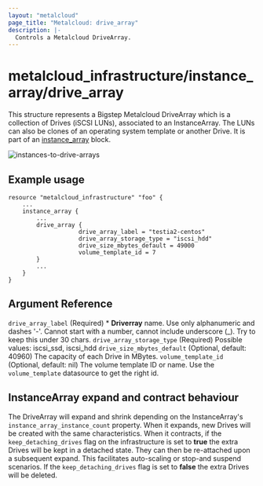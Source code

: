 ```yaml
---
layout: "metalcloud"
page_title: "Metalcloud: drive_array"
description: |-
  Controls a Metalcloud DriveArray.
---
```



# metalcloud_infrastructure/instance_array/drive_array

This structure represents a Bigstep Metalcloud DriveArray which is a collection of Drives (iSCSI LUNs), associated to an InstanceArray. The LUNs can also be clones of an operating system template or another Drive. It is part of an [instance_array](/docs/providers/metalcloud/r/instance_array.html) block.

![instances-to-drive-arrays](/docs/providers/metalcloud/assets/introduction-5.svg)


## Example usage

```hcl
resource "metalcloud_infrastructure" "foo" {
    ...
    instance_array {
        ...
        drive_array {
                    drive_array_label = "testia2-centos"
                    drive_array_storage_type = "iscsi_hdd"
                    drive_size_mbytes_default = 49000
                    volume_template_id = 7
        }
        ...
    }
}
```
## Argument Reference

`drive_array_label` (Required) *  **Driverray** name. Use only alphanumeric and dashes '-'. Cannot start with a number, cannot include underscore (_). Try to keep this under 30 chars.
`drive_array_storage_type` (Required) Possible values: iscsi_ssd, iscsi_hdd
`drive_size_mbytes_default` (Optional, default: 40960) The capacity of each Drive in MBytes.
`volume_template_id` (Optional, default: nil) The volume template ID or name. Use the `volume_template` datasource to get the right id.

## InstanceArray expand and contract behaviour

The DriveArray will expand and shrink depending on the InstanceArray's `instance_array_instance_count` property. When it expands, new Drives will be created with the same characteristics. When it contracts, if the `keep_detaching_drives` flag on the infrastructure is set to **true** the extra Drives will be kept in a detached state. They can then be re-attached upon a subsequent expand. This facilitates auto-scaling or stop-and suspend scenarios. If the `keep_detaching_drives` flag is set to **false** the extra Drives will be deleted.